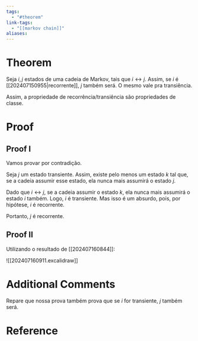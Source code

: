 ```yaml
---
tags:
  - "#theorem"
link-tags:
  - "[[markov chain]]"
aliases:
---
```

# Theorem
Seja $i, j$ estados de uma cadeia de Markov, tais que $i \leftrightarrow j$. Assim, se  $i$ é [[202407150955|recorrente]], $j$ também será. O mesmo vale pra transiência.

Assim, a propriedade de recorrência/transiência são propriedades de classe.

# Proof
## Proof I
Vamos provar por contradição. 

Seja $j$ um estado transiente. Assim, existe pelo menos um estado $k$ tal que, se a cadeia assumir esse estado, ela nunca mais assumirá o estado $j$.

Dado que $i \leftrightarrow j$, se a cadeia assumir o estado $k$, ela nunca mais assumirá o estado $i$ também. Logo, $i$ é transiente. Mas isso é um absurdo, pois, por hipótese, $i$ é recorrente.

Portanto, $j$ é recorrente.

## Proof II
Utilizando o resultado de [[202407160844]]:

![[202407160911.excalidraw]]


# Additional Comments
Repare que nossa prova também prova que se $i$ for transiente, $j$ também será.



# Reference







